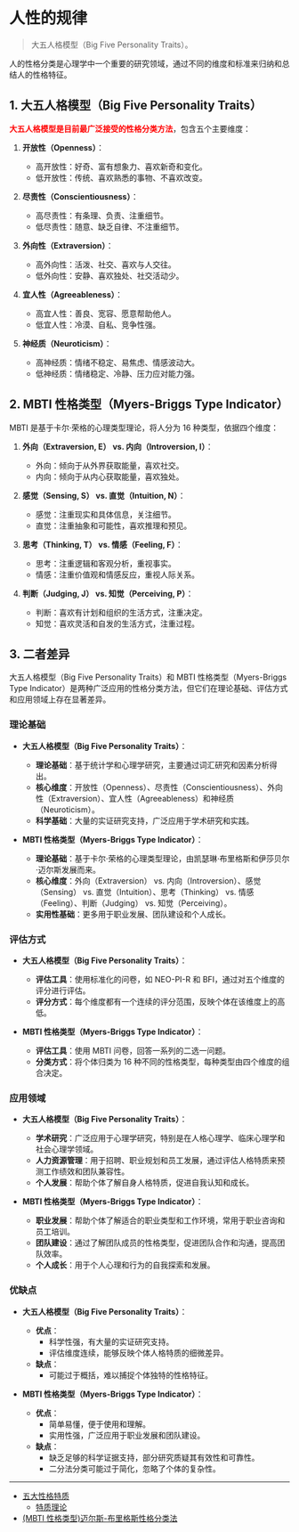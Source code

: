 # 人性的规律

> 大五人格模型（Big Five Personality Traits）。

人的性格分类是心理学中一个重要的研究领域，通过不同的维度和标准来归纳和总结人的性格特征。

## 1. 大五人格模型（Big Five Personality Traits）

**<span style="color:#f00">大五人格模型是目前最广泛接受的性格分类方法</span>**，包含五个主要维度：

1. **开放性（Openness）**：

   - 高开放性：好奇、富有想象力、喜欢新奇和变化。
   - 低开放性：传统、喜欢熟悉的事物、不喜欢改变。

2. **尽责性（Conscientiousness）**：

   - 高尽责性：有条理、负责、注重细节。
   - 低尽责性：随意、缺乏自律、不注重细节。

3. **外向性（Extraversion）**：

   - 高外向性：活泼、社交、喜欢与人交往。
   - 低外向性：安静、喜欢独处、社交活动少。

4. **宜人性（Agreeableness）**：

   - 高宜人性：善良、宽容、愿意帮助他人。
   - 低宜人性：冷漠、自私、竞争性强。

5. **神经质（Neuroticism）**：
   - 高神经质：情绪不稳定、易焦虑、情感波动大。
   - 低神经质：情绪稳定、冷静、压力应对能力强。

## 2. MBTI 性格类型（Myers-Briggs Type Indicator）

MBTI 是基于卡尔·荣格的心理类型理论，将人分为 16 种类型，依据四个维度：

1. **外向（Extraversion, E） vs. 内向（Introversion, I）**：

   - 外向：倾向于从外界获取能量，喜欢社交。
   - 内向：倾向于从内心获取能量，喜欢独处。

2. **感觉（Sensing, S） vs. 直觉（Intuition, N）**：

   - 感觉：注重现实和具体信息，关注细节。
   - 直觉：注重抽象和可能性，喜欢推理和预见。

3. **思考（Thinking, T） vs. 情感（Feeling, F）**：

   - 思考：注重逻辑和客观分析，重视事实。
   - 情感：注重价值观和情感反应，重视人际关系。

4. **判断（Judging, J） vs. 知觉（Perceiving, P）**：
   - 判断：喜欢有计划和组织的生活方式，注重决定。
   - 知觉：喜欢灵活和自发的生活方式，注重过程。

## 3. 二者差异

大五人格模型（Big Five Personality Traits）和 MBTI 性格类型（Myers-Briggs Type Indicator）是两种广泛应用的性格分类方法，但它们在理论基础、评估方式和应用领域上存在显著差异。

### 理论基础

- **大五人格模型（Big Five Personality Traits）**：

  - **理论基础**：基于统计学和心理学研究，主要通过词汇研究和因素分析得出。
  - **核心维度**：开放性（Openness）、尽责性（Conscientiousness）、外向性（Extraversion）、宜人性（Agreeableness）和神经质（Neuroticism）。
  - **科学基础**：大量的实证研究支持，广泛应用于学术研究和实践。

- **MBTI 性格类型（Myers-Briggs Type Indicator）**：
  - **理论基础**：基于卡尔·荣格的心理类型理论，由凯瑟琳·布里格斯和伊莎贝尔·迈尔斯发展而来。
  - **核心维度**：外向（Extraversion） vs. 内向（Introversion）、感觉（Sensing） vs. 直觉（Intuition）、思考（Thinking） vs. 情感（Feeling）、判断（Judging） vs. 知觉（Perceiving）。
  - **实用性基础**：更多用于职业发展、团队建设和个人成长。

### 评估方式

- **大五人格模型（Big Five Personality Traits）**：

  - **评估工具**：使用标准化的问卷，如 NEO-PI-R 和 BFI，通过对五个维度的评分进行评估。
  - **评分方式**：每个维度都有一个连续的评分范围，反映个体在该维度上的高低。

- **MBTI 性格类型（Myers-Briggs Type Indicator）**：
  - **评估工具**：使用 MBTI 问卷，回答一系列的二选一问题。
  - **分类方式**：将个体归类为 16 种不同的性格类型，每种类型由四个维度的组合决定。

### 应用领域

- **大五人格模型（Big Five Personality Traits）**：

  - **学术研究**：广泛应用于心理学研究，特别是在人格心理学、临床心理学和社会心理学领域。
  - **人力资源管理**：用于招聘、职业规划和员工发展，通过评估人格特质来预测工作绩效和团队兼容性。
  - **个人发展**：帮助个体了解自身人格特质，促进自我认知和成长。

- **MBTI 性格类型（Myers-Briggs Type Indicator）**：
  - **职业发展**：帮助个体了解适合的职业类型和工作环境，常用于职业咨询和员工培训。
  - **团队建设**：通过了解团队成员的性格类型，促进团队合作和沟通，提高团队效率。
  - **个人成长**：用于个人心理和行为的自我探索和发展。

### 优缺点

- **大五人格模型（Big Five Personality Traits）**：

  - **优点**：
    - 科学性强，有大量的实证研究支持。
    - 评估维度连续，能够反映个体人格特质的细微差异。
  - **缺点**：
    - 可能过于概括，难以捕捉个体独特的性格特征。

- **MBTI 性格类型（Myers-Briggs Type Indicator）**：
  - **优点**：
    - 简单易懂，便于使用和理解。
    - 实用性强，广泛应用于职业发展和团队建设。
  - **缺点**：
    - 缺乏足够的科学证据支持，部分研究质疑其有效性和可靠性。
    - 二分法分类可能过于简化，忽略了个体的复杂性。

---

- [五大性格特质](https://zh.wikipedia.org/wiki/%E4%BA%94%E5%A4%A7%E6%80%A7%E6%A0%BC%E7%89%B9%E8%B4%A8)
  - [特质理论](https://zh.wikipedia.org/wiki/%E7%89%B9%E8%B4%A8%E7%90%86%E8%AE%BA)
- [(MBTI 性格类型)迈尔斯-布里格斯性格分类法](https://zh.wikipedia.org/zh-sg/%E9%82%81%E7%88%BE%E6%96%AF-%E5%B8%83%E9%87%8C%E6%A0%BC%E6%96%AF%E6%80%A7%E6%A0%BC%E5%88%86%E9%A1%9E%E6%B3%95)
